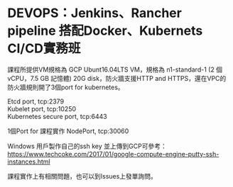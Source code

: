 # DEVOPS：Jenkins、Rancher pipeline 搭配Docker、Kubernets CI/CD實務班

課程所提供VM規格為 GCP Ubunt16.04LTS VM，規格為 n1-standard-1 (2 個 vCPU，7.5 GB 記憶體) 20G disk，防火牆支援HTTP and HTTPS，還在VPC的防火牆規則開了3個port for kubernetes。

Etcd port, tcp:2379  
Kubelet port, tcp:10250  
Kubernetes secure port, tcp:6443  

1個Port for 課程實作 
NodePort, tcp:30060

Windows 用戶製作自己的ssh key 並上傳到GCP可參考：https://www.techcoke.com/2017/01/google-compute-engine-putty-ssh-instances.html

課程實作上有相關問題，也可以到Issues上發單詢問。
